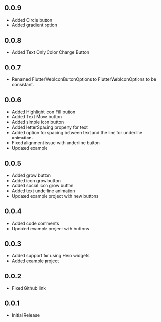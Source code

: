 ## 0.0.9

* Added Circle button
* Added gradient option

## 0.0.8

* Added Text Only Color Change Button

## 0.0.7

* Renamed FlutterWebIconButtonOptions to FlutterWebIconOptions to be consistant.

## 0.0.6

* Added Highlight Icon Fill button
* Added Text Move button
* Added simple icon button
* Added letterSpacing property for text
* Added option for spacing between text and the line for underline animation.
* Fixed alignment issue with underline button
* Updated example

## 0.0.5

* Added grow button
* Added icon grow button
* Added social icon grow button
* Added text underline animation
* Updated example project with new buttons

## 0.0.4

* Added code comments
* Updated example project with buttons

## 0.0.3

* Added support for using Hero widgets
* Added example project

## 0.0.2

* Fixed Github link

## 0.0.1

* Initial Release
